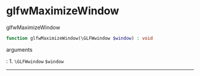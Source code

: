 # glfwMaximizeWindow
glfwMaximizeWindow

```php
function glfwMaximizeWindow(\GLFWwindow $window) : void
```

arguments

:    1. `\GLFWwindow` `$window` 

---
     